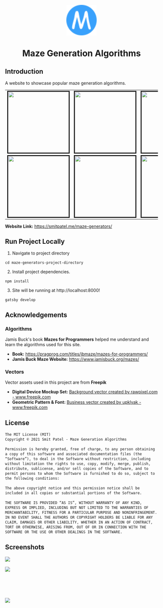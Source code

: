 <p align="center">
  <a href="https://mazegenerators.gatsbyjs.io/">
    <img alt="Maze Generation Algorithms" src="https://github.com/smite1921/maze-generators/blob/main/src/images/maze-generators-logo.svg" width="100" />
  </a>
</p>
<h1 align="center">

  Maze Generation Algorithms
</h1>

## Introduction
A website to showcase popular maze generation algorithms.
<table> 	
  <tr>
  		<td><img src="https://user-images.githubusercontent.com/43019533/139366284-1aec8ab1-4001-4aea-932a-e35409fa0b9f.gif" alt="" border=3 height=200 width=200 </img></td>
  		<td><img src="https://user-images.githubusercontent.com/43019533/139366589-575df5f6-d0ab-4362-ae77-391c922e6ae8.gif" alt="" border=3 height=200 width=200 </img></td>
        <td><img src="https://user-images.githubusercontent.com/43019533/139366690-063c428f-88b7-4781-a1a6-caaf516c668e.gif" alt="" border=3 height=200 width=200 </img></td>
        <td><img src="https://user-images.githubusercontent.com/43019533/139366740-5ff3fcf7-1979-47b3-9d6c-483395196ac5.gif" alt="" border=3 height=200 width=200 </img></td>
 	</tr>
  
  <tr>
  		<td><img src="https://user-images.githubusercontent.com/43019533/139366943-9158b214-7a1a-4dee-ae6b-254a053b2fe8.gif" alt="" border=3 height=200 width=200 </img></td>
  		<td><img src="https://user-images.githubusercontent.com/43019533/139366946-1a3465e2-b732-4d14-9793-ddb396f6fbb4.gif" alt="" border=3 height=200 width=200 </img></td>
        <td><img src="https://user-images.githubusercontent.com/43019533/139366953-ee7d6f17-51de-4c5f-b45c-d8d72eee4d63.gif" alt="" border=3 height=200 width=200 </img></td>
        <td><img src="https://user-images.githubusercontent.com/43019533/139366959-0eba1f5b-6844-4434-ba18-4626b996b2dc.gif" alt="" border=3 height=200 width=200 </img></td>
 	</tr>
  
</table>

**Website Link:** https://smitpatel.me/maze-generators/

## Run Project Locally
1. Navigate to project directory
```shell
cd maze-generators-project-directory
```
2. Install project dependencies.
```shell
npm install
```
3. Site will be running at http://localhost:8000!
```shell
gatsby develop
```
## Acknowledgements

### Algorithms
Jamis Buck's book **Mazes for Programmers** helped me understand and learn the algorithms used for this site.
  - **Book:** https://pragprog.com/titles/jbmaze/mazes-for-programmers/
  - **Jamis Buck Maze Website:** https://www.jamisbuck.org/mazes/

### Vectors
Vector assets used in this project are from **Freepik**
- **Digital Device Mockup Set:** <a href="https://www.freepik.com/vectors/background">Background vector created by rawpixel.com - www.freepik.com</a>
- **Geometric Pattern & Font:** <a href="https://www.freepik.com/vectors/business">Business vector created by upklyak - www.freepik.com</a>

## License 
```
The MIT License (MIT)
Copyright © 2021 Smit Patel - Maze Generation Algorithms

Permission is hereby granted, free of charge, to any person obtaining a copy of this software and associated documentation files (the “Software”), to deal in the Software without restriction, including without limitation the rights to use, copy, modify, merge, publish, distribute, sublicense, and/or sell copies of the Software, and to permit persons to whom the Software is furnished to do so, subject to the following conditions:

The above copyright notice and this permission notice shall be included in all copies or substantial portions of the Software.

THE SOFTWARE IS PROVIDED “AS IS”, WITHOUT WARRANTY OF ANY KIND, EXPRESS OR IMPLIED, INCLUDING BUT NOT LIMITED TO THE WARRANTIES OF MERCHANTABILITY, FITNESS FOR A PARTICULAR PURPOSE AND NONINFRINGEMENT. IN NO EVENT SHALL THE AUTHORS OR COPYRIGHT HOLDERS BE LIABLE FOR ANY CLAIM, DAMAGES OR OTHER LIABILITY, WHETHER IN AN ACTION OF CONTRACT, TORT OR OTHERWISE, ARISING FROM, OUT OF OR IN CONNECTION WITH THE SOFTWARE OR THE USE OR OTHER DEALINGS IN THE SOFTWARE.
```

## Screenshots
<img src="https://user-images.githubusercontent.com/43019533/139373955-1cc550a6-d7a5-4378-afdf-ab05249fbfe9.png" align="center" width=65%/>
<br></br>
<img src="https://user-images.githubusercontent.com/43019533/95948979-b5815a00-0dbf-11eb-9d4b-6447b7d89340.png" align="left" width=40%/>
<br></br>
<br></br>
<br></br>
<img src="https://user-images.githubusercontent.com/43019533/139384017-927731dc-8d6f-490f-98d7-6ff432c1d817.png" align="left" width=100/>

